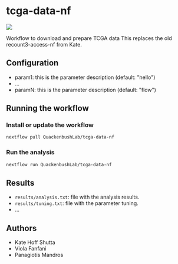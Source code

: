 # tcga-data-nf

![](https://github.com/QuackenbushLab/tcga-data-nf/workflows/build/badge.svg)

Workflow to download and prepare TCGA data
This replaces the old recount3-access-nf from Kate.


## Configuration

- param1: this is the parameter description (default: "hello")
- ...
- paramN: this is the parameter description (default: "flow")

## Running the workflow

### Install or update the workflow

```bash
nextflow pull QuackenbushLab/tcga-data-nf
```

### Run the analysis

```bash
nextflow run QuackenbushLab/tcga-data-nf
```

## Results

- `results/analysis.txt`: file with the analysis results.
- `results/tuning.txt`: file with the parameter tuning.
- ...

## Authors

- Kate Hoff Shutta
- Viola Fanfani
- Panagiotis Mandros
